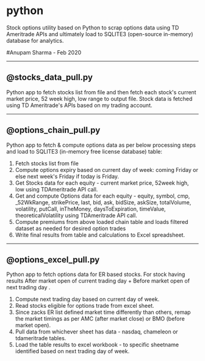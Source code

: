 # python
Stock options utility based on Python to scrap options data using TD Ameritrade APIs and ultimately load to SQLITE3 (open-source in-memory) database for analytics.

#Anupam Sharma - Feb 2020

------------------------
@stocks_data_pull.py
------------------------
Python app to fetch stocks list from file and then fetch each stock's current market price, 52 week high, low range to output file. 
Stock data is fetched using TD Ameritrade's APIs based on my trading account.

------------------------
@options_chain_pull.py
------------------------
Python app to fetch & compute options data as per below processing steps and load to SQLITE3 (in-memory free license database) table:

1. Fetch stocks list from file
2. Compute options expiry based on current day of week: coming Friday or else next week's Friday if today is Friday.
3. Get Stocks data for each equity - current market price, 52week high, low using TDAmeritrade API call.
4. Get and compute Options data for each equity - equity, symbol, cmp, _52WkRange, strikePrice, last, bid, ask, bidSize, askSize, totalVolume, volatility, putCall, inTheMoney, daysToExpiration, timeValue, theoreticalVolatility using TDAmeritrade API call.
5. Compute premiums from above loaded chain table and loads filtered dataset as needed for desired option trades
6. Write final results from table and calculations to Excel spreadsheet.

------------------------
@options_excel_pull.py
------------------------
Python app to fetch options data for ER based stocks. For stock having results After market open of current trading day + Before market open of next trading day .
1. Compute next trading day based on current day of week.
2. Read stocks eligible for options trade from excel sheet.
3. Since zacks ER list defined market time differently than others, remap the market timings as per AMC (after market close) or BMO (before market open).
4. Pull data from whichever sheet has data - nasdaq, chameleon or tdameritrade tables.
5. Load the table results to excel workbook - to specific sheetname identified based on next trading day of week.

